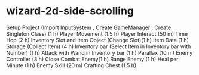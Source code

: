 # wizard-2d-side-scrolling

Setup Project (Import InputSystem , Create GameManager , Create Singleton Class) (1 h)
Player Movement (1.5 h)
Player Interact (50 m)
Time Hop (2 h)
Inventory Slot and Item Object (Change Slot)(1 h)
Item Data (1 h)
Storage (Collect Item) (4 h)
Inventory bar (Select Item in Inventory bar with Number) (1 h)
Attack with Wand in Inventory bar (1 h)
Parallax (10 m)
Enemy Controller (3 h)
Close Combat Enemy(1 h)
Range Enemy (1 h)
Heal per Minute (1 h)
Enemy Skill (20 m)
Crafting Chest (1.5 h)
